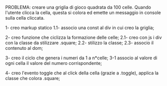 PROBLEMA: creare una griglia di gioco quadrata da 100 celle. Quando l'utente clicca la cella, questa si colora ed emette un messaggio in console sulla cella cliccata.

1- creo markup statico
    1.1- associo una const al div in cui creo la griglia;

2- creo funzione che ciclizza la formazione delle celle;
    2.1- creo con js i div con la classe da stilizzare .square;
    2.2- stilizzo la classe;
    2.3- associo il contenuto al dom;

3- creo il ciclo che genera i numeri da 1 a n*celle;
    3-1 associo al valore di ogni cella il valore del numero corrispondente;

4- creo l'evento toggle che al click della cella (grazie a .toggle), applica la classe che colora .square;

